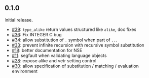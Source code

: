 ## 0.1.0

Initial release.

* [#39](https://github.com/brodieG/validate/issues/39): `type_alike` return
  values structured like `alike`, doc fixes
* [#36](https://github.com/brodieG/validate/issues/36): Fix INTEGER C bug
* [#34](https://github.com/brodieG/validate/issues/34): allow substitution of
  `.` symbol when part of `..`.
* [#33](https://github.com/brodieG/validate/issues/33): prevent infinite
  recursion with recursive symbol substitution
* [#18](https://github.com/brodieG/validate/issues/18): better documentation for
  NSE
* [#11](https://github.com/brodieG/validate/issues/11): segfault when validating
  language objects
* [#28](https://github.com/brodieG/validate/issues/28): expose alike and vetr
  setting control
* [#30](https://github.com/brodieG/validate/issues/30): allow specification of
  substitution / matching / evaluation environment
